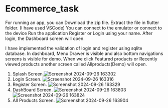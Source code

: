 # Ecommerce_task

For running an app, you can 
Download the zip file.
Extract the file in flutter folder.
(I have used VSCode)
You can connect to the emulator or connect to the device 
Run the application
Register or Login using your name.
After login, the Dashboard screen will open.

I have implemented the validation of login and register using sqlite database.
In dashboard, Menu Drawer is visible and also bottom navigations screens is visible for demo.
When we click Featured products or Recently viewed products another screen called Allproducts(Demo) will open.


1. Splash Screen.![Screenshot 2024-09-26 163302](https://github.com/user-attachments/assets/c3ef8419-c341-4101-a061-3c1f75bb985c)
2. Login Screen. ![Screenshot 2024-09-26 163316](https://github.com/user-attachments/assets/9198c5e6-7d76-4050-a307-3dfbd353b6fe)
3. Register Screen. ![Screenshot 2024-09-26 163329](https://github.com/user-attachments/assets/39872da9-956c-49d9-a5d1-0251ee30a872)
4. DashBoard Screen. ![Screenshot 2024-09-26 163803](https://github.com/user-attachments/assets/ef5a1559-37c3-4494-8887-076b2c2ea5f9) ![Screenshot 2024-09-26 163824](https://github.com/user-attachments/assets/d9321c51-c7f7-4327-952a-f454ff9b8ba6)
5. All Products Screen. ![Screenshot 2024-09-26 163904](https://github.com/user-attachments/assets/1ee26b29-0f72-478d-b90d-fd9735940a26)

